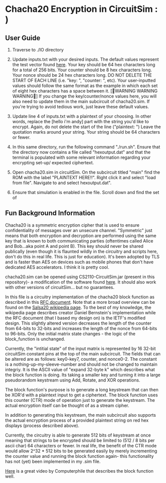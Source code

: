# Chacha20 Encryption in CircuitSim : )

## User Guide
1. Traverse to ./IO directory

2. Update inputs.txt with your desired inputs. The default values represent the test vector found [here](https://www.rfc-editor.org/rfc/rfc7539#page-9). Your key should be 64 hex characters long for a total of 256 bits. Your counter should be 8 hex characters long. Your nonce should be 24 hex characters long. DO NOT DELETE THE START OF EACH LINE (i.e. "key: ", "counter: ", etc). Your user-inputted values should follow the same format as the example in which each set of eight hex characters has a space between it. [🚨WARNING WARNING WARNING🚨] If you change the key/counter/nonce values here, you will also need to update them in the main subcircuit of chacha20.sim. If you're trying to avoid tedious work, just leave these default values. 

3. Update line 4 of inputs.txt with a plaintext of your choosing. In other words, replace the [hello i'm andy] part with the string you'd like to encrypt. Again, do not delete the start of the line ("plaintext: ") Leave the quotation marks around your string. Your string should be 64 characters or fewer. 

4. In this same directory, run the following command "./run.sh". Ensure that the directory now contains a file called "hexoutput.dat" and that the terminal is populated with some relevant information regarding your encrypting set-up/ expected ciphertext. 

5. Open chacha20.sim in circuitSim. On the subcircuit titled "main" find the ROM with the label "PLAINTEXT HERE!!". Right click it and select "load from file". Navigate to and select hexoutput.dat". 

6. Ensure that simulation is enabled in the file. Scroll down and find the set of 


## Fun Background Information
Chacha20 is a symmetric encryption cipher that is used to ensure confidentiality of messages over an unsecure channel. "Symmetric" just means that both encryption and decryption are performed using the same key that is known to both communicating parties (oftentimes called Alice and Bob...aka point A and point B). This key should never be shared publically (even though it is flaunted wildly in the circuitry and scripts here, don't do this in real life. This is just for education). It's been adopted by TLS and is faster than AES on devices such as mobile phones that don't have dedicated AES accelerators. I think it is pretty cool. 

chacha20.sim can be opened using CS2110-CircuitSim.jar (present in this repository)- a modification of the software found [here](https://github.com/ra4king/CircuitSim). It should also work with other versions of circuitSim... but no guarantees. 

In this file is a circuitry implementation of the chacha20 block function as described in this [RFC document](https://www.rfc-editor.org/rfc/rfc7539). 
Note that a more broad overview can be found on the [Salsa20 wikipedia page](https://en.wikipedia.org/wiki/Salsa20#ChaCha_variant). To the best of my
knowledge, the wikipedia page describes creator Daniel Bernstein's implementation while the RFC document (that I based my design on) is the IETF's modified
design. This slightly altered version decreases the length of the counter from 64-bits to 32-bits and increases the length of the nonce from 64-bits to 96-bits. 
Only the initial matrix state changes - the logic of the block_function is unchanged.

Currently, the "intitial state" of the input matrix is represented by 16 32-bit circuitSim constant pins at the top of the main subcircuit. The fields that can be altered are as follows: key0-key7, counter, and nonce0-2. The constant is a nothing-up-my-sleeve-number and should not be changed to maintain integriy. It is the ASCII value of "expand 32-byte k" which describes what the block function is doing. Its taking a smaller key and turning it into a large pseudorandom keystream using Add, Rotate, and XOR operations. 

The block function's purpose is to generate a long keystream that can then be XOR'd with a plaintext input to get a ciphertext. The block function uses this counter (CTR) mode of operation just to generate the keystream. The actual encryption itself can be thought of as a stream cipher. 

In addition to generating this keystream, the main subcircuit also supports the actual encryption process of a provided plaintext string on red hex displays (process described above). 

Currently, the circuitry is able to generate 512 bits of keystream at once meaning that strings to be encrypted should be limited to (512 / 8 bits per ascii char) 64 characters or fewer. In real life, the benefit of the CTR mode would allow 2^32 * 512 bits to be generated easily by merely incrementing the counter value and running the block function again- this functionality has not (yet) been implemented in my .sim file. 

[Here](https://www.youtube.com/watch?v=UeIpq-C-GSA&t=35s&ab_channel=Computerphile) is a great video by Computerphile that describes the block function well. 
